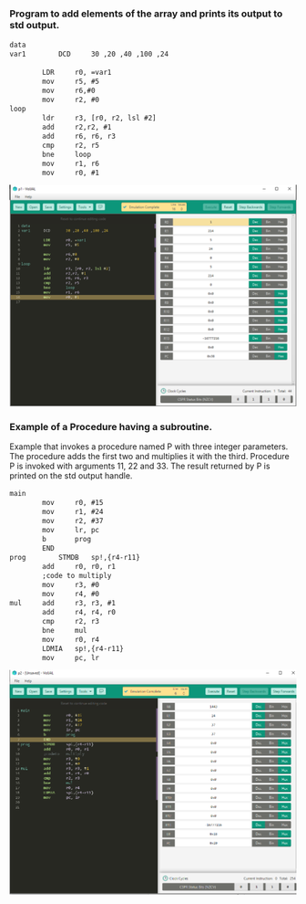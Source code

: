 
### Program to add elements of the array and prints its output to std output.
```
data
var1		DCD		30 ,20 ,40 ,100 ,24
		
		LDR		r0, =var1
		mov		r5, #5
		mov		r6,#0
		mov		r2, #0
loop
		ldr		r3, [r0, r2, lsl #2]
		add		r2,r2, #1
		add		r6, r6, r3
		cmp		r2, r5
		bne		loop
		mov		r1, r6
		mov		r0, #1
 ```
 ![Output](Visual/P1.png)
### Example of a Procedure having a subroutine.
Example that invokes a procedure named P with three integer parameters. The procedure adds the first two and multiplies it with the third. Procedure P is invoked with arguments 11, 22 and 33. The result returned by P is printed on the std output handle.
```
main
		mov		r0, #15
		mov		r1, #24
		mov		r2, #37
		mov		lr, pc
		b		prog
		END
prog		STMDB	sp!,{r4-r11}
		add		r0, r0, r1
		;code to multiply
		mov		r3, #0
		mov		r4, #0
mul		add		r3, r3, #1
		add		r4, r4, r0
		cmp		r2, r3
		bne		mul
		mov		r0, r4
		LDMIA	sp!,{r4-r11}
		mov		pc, lr
```
 ![Output](Visual/P2.png)
